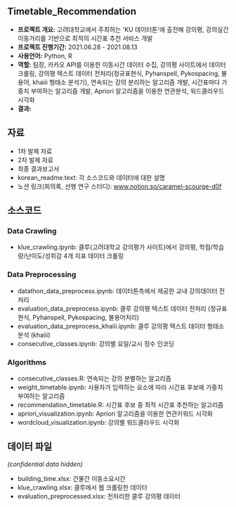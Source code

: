 ## Timetable_Recommendation
- <b>프로젝트 개요:</b> 고려대학교에서 주최하는 'KU 데이터톤'에 출전해 강의평, 강의실간 이동거리를 기반으로 최적의 시간표 추천 서비스 개발
- <b>프로젝트 진행기간:</b> 2021.06.28 - 2021.08.13
- <b>사용언어:</b> Python, R
- <b>역할:</b> 팀장, 카카오 API를 이용한 이동시간 데이터 수집, 강의평 사이트에서 데이터 크롤링, 강의평 텍스트 데이터 전처리(정규표현식, Pyhanspell, Pykospacing, 불용어, khaiii 형태소 분석기), 연속되는 강의 분리하는 알고리즘 개발, 시간표마다 가중치 부여하는 알고리즘 개발, Apriori 알고리즘을 이용한 연관분석, 워드클라우드 시각화
- <b>결과:</b> 


## 자료
- 1차 발제 자료
- 2차 발제 자료
- 최종 결과보고서
- korean_readme.text: 각 소스코드와 데이터에 대한 설명
- 노션 링크(회의록, 선행 연구 스터디): www.notion.so/caramel-scourge-d0f



## 소스코드
### Data Crawling
- klue_crawling.ipynb: 클루(고려대학교 강의평가 사이트)에서 강의평, 학점/학습량/난이도/성취감 4개 지표 데이터 크롤링

### Data Preprocessing
- datathon_data_preprocess.ipynb: 데이터톤측에서 제공한 교내 강의데이터 전처리
- evaluation_data_preprocess.ipynb: 클루 강의평 텍스트 데이터 전처리 (정규표현식, Pyhanspell, Pykospacing, 불용어처리)
- evaluation_data_preprocess_khaiii.ipynb: 클루 강의평 텍스트 데이터 형태소 분석 (khaiii)
- consecutive_classes.ipynb: 강의별 요일/교시 정수 인코딩

### Algorithms
- consecutive_classes.R: 연속되는 강의 분별하는 알고리즘
- weight_timetable.ipynb: 사용자가 입력하는 요소에 따라 시간표 후보에 가중치 부여하는 알고리즘
- recommendation_timetable.R: 시간표 후보 중 최적 시간표 추천하는 알고리즘
- apriori_visualization.ipynb: Apriori 알고리즘을 이용한 연관키워드 시각화
- wordcloud_visualization.ipynb: 강의별 워드클라우드 시각화



## 데이터 파일
*(confidential data hidden)*
- building_time.xlsx: 건물간 이동소요시간
- klue_crawling.xlsx: 클루에서 웹 크롤링한 데이터
- evaluation_preprocessed.xlsx: 전처리한 클루 강의평 데이터
